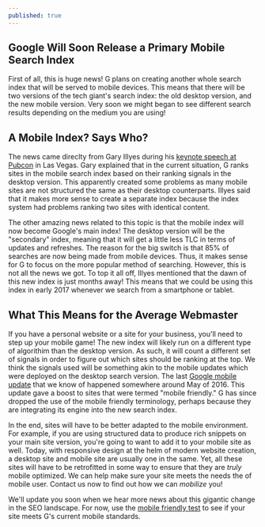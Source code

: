 ```yaml
---
published: true
---
```

## Google Will Soon Release a Primary Mobile Search Index
First of all, this is huge news! G plans on creating another whole search index that will be served to mobile devices. This means that there will be two versions of the tech giant's search index: the old desktop version, and the new mobile version. Very soon we might began to see different search results depending on the medium you are using! 

## A Mobile Index? Says Who? 
The news came direclty from Gary Illyes during his [keynote speech at Pubcon](http://www.pubcon.com/keynote-gary-illyes-pubcon-las-vegas-2016) in Las Vegas. Gary explained that in the current situation, G ranks sites in the mobile search index based on their ranking signals in the desktop version. This apparently created some problems as many mobile sites are not structured the same as their desktop counterparts. Illyes said that it makes more sense to create a separate index because the index system had problems ranking two sites with identical content. 

The other amazing news related to this topic is that the mobile index will now become Google's main index! The desktop version will be the "secondary" index, meaning that it will get a little less TLC in terms of updates and refreshes. The reason for the big switch is that 85% of searches are now being made from mobile devices. Thus, it makes sense for G to focus on the more popular method of searching. However, this is not all the news we got. To top it all off, Illyes mentioned that the dawn of this new index is just months away! This means that we could be using this index in early 2017 whenever we search from a smartphone or tablet. 

## What This Means for the Average Webmaster
If you have a personal website or a site for your business, you'll need to step up your mobile game! The new index will likely run on a different type of algorithim than the desktop version. As such, it will count a different set of signals in order to figure out which sites should be ranking at the top. We think the signals used will be something akin to the mobile updates which were deployed on the desktop search version. The last [Google mobile update](https://webmasters.googleblog.com/2016/03/continuing-to-make-web-more-mobile.html) that we know of happened somewhere around May of 2016. This update gave a boost to sites that were termed "mobile friendly." G has since dropped the use of the mobile friendly terminology, perhaps because they are integrating its engine into the new search index. 

In the end, sites will have to be better adapted to the mobile environment. For example, if you are using structured data to produce rich snippets on your main site version, you're going to want to add it to your mobile site as well. Today, with responsive design at the helm of modern website creation, a desktop site and mobile site are usually one in the same. Yet, all these sites will have to be retrofitted in some way to ensure that they are _truly_ mobile optimized. We can help make sure your site meets the needs the of mobile user. Contact us now to find out how we can _mobilize_ you! 

We'll update you soon when we hear more news about this gigantic change in the SEO landscape. For now, use the [mobile friendly test](https://www.google.com/webmasters/tools/mobile-friendly/) to see if your site meets G's current mobile standards.
